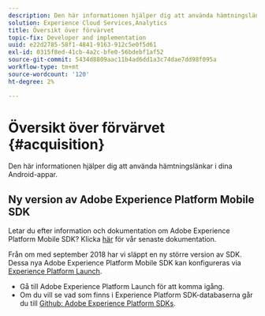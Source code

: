 ```yaml
---
description: Den här informationen hjälper dig att använda hämtningslänkar i dina iOS-appar.
solution: Experience Cloud Services,Analytics
title: Översikt över förvärvet
topic-fix: Developer and implementation
uuid: e22d2785-58f1-4841-9163-912c5e0f5d61
exl-id: 0315f8ed-41cb-4a2c-bfe0-56bdebf1af52
source-git-commit: 5434d8809aac11b4ad6dd1a3c74dae7dd98f095a
workflow-type: tm+mt
source-wordcount: '120'
ht-degree: 2%

---
```


# Översikt över förvärvet {#acquisition}

Den här informationen hjälper dig att använda hämtningslänkar i dina Android-appar.

## Ny version av Adobe Experience Platform Mobile SDK

Letar du efter information och dokumentation om Adobe Experience Platform Mobile SDK? Klicka [här](https://aep-sdks.gitbook.io/docs/) för vår senaste dokumentation.

Från om med september 2018 har vi släppt en ny större version av SDK. Dessa nya Adobe Experience Platform Mobile SDK kan konfigureras via [Experience Platform Launch](https://www.adobe.com/experience-platform/launch.html).

* Gå till Adobe Experience Platform Launch för att komma igång.
* Om du vill se vad som finns i Experience Platform SDK-databaserna går du till [Github: Adobe Experience Platform SDKs](https://github.com/Adobe-Marketing-Cloud/acp-sdks).
